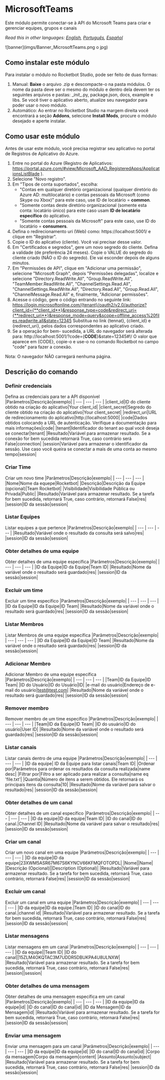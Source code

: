 



# MicrosoftTeams
  
 Este módulo permite conectar-se à API do Microsoft Teams para criar e gerenciar equipes, grupos e canais  

*Read this in other languages: [English](Manual_MicrosoftTeams.md), [Português](Manual_MicrosoftTeams.pr.md), [Español](Manual_MicrosoftTeams.es.md)*
  
![banner](imgs/Banner_MicrosoftTeams.png o jpg)
## Como instalar este módulo
  
Para instalar o módulo no Rocketbot Studio, pode ser feito de duas formas:
1. Manual: __Baixe__ o arquivo .zip e descompacte-o na pasta módulos. O nome da pasta deve ser o mesmo do módulo e dentro dela devem ter os seguintes arquivos e pastas: \__init__.py, package.json, docs, example e libs. Se você tiver o aplicativo aberto, atualize seu navegador para poder usar o novo módulo.
2. Automático: Ao entrar no Rocketbot Studio na margem direita você encontrará a seção **Addons**, selecione **Install Mods**, procure o módulo desejado e aperte instalar.  


## Como usar este módulo

Antes de usar este módulo, você precisa registrar seu aplicativo no portal de Registros de Aplicativo do Azure.

1. Entre no portal do Azure (Registro de Aplicativos: https://portal.azure.com/#view/Microsoft_AAD_RegisteredApps/ApplicationsListBlade ).
2. Selecione "Novo registro".
3. Em "Tipos de conta suportados", escolha:
    - "Contas em qualquer diretório organizacional (qualquer diretório do Azure AD: multilocatário) e contas pessoais da Microsoft (como Skype ou Xbox)" para este caso, use ID de locatário = **common**.
    - "Somente contas deste diretório organizacional (somente esta conta: locatário único) para este caso usam **ID de locatário específico** do aplicativo.
    - "Somente contas pessoais da Microsoft" para este caso, use ID do locatário = **consumers**.
4. Defina o redirecionamento uri (Web) como: https://localhost:5001/ e clique em "Registrar".
5. Copie o ID do aplicativo (cliente). Você vai precisar desse valor.
6. Em "Certificados e 
segredos", gere um novo segredo do cliente. Defina a validade (de preferência 24 meses). Copie o VALUE do segredo do cliente criado (NÃO o ID do segredo). Ele vai esconder depois de alguns minutos.
7. Em "Permissões de API", clique em "Adicionar uma permissão", selecione "Microsoft Graph", depois "Permissões delegadas", localize e selecione "Directory.ReadWrite.All", "Group.ReadWrite.All", "TeamMember.ReadWrite.All", "ChannelSettings.Read.All", "ChannelSettings.ReadWrite.All", "Directory.Read.All", "Group.Read.All", "ChannelMessage.Read.All" e, finalmente, "Adicionar permissões".
8. Acesse o código, gere o código entrando no seguinte link:
https://login.microsoftonline.com/{tenant}/oauth2/v2.0/authorize?client_id={**client_id**}&response_type=code&redirect_uri={**redirect_uri**}&response_mode=query&scope=offline_access%20files.readwrite.all&state=12345
Substitua no link {tennat}, {client_id} e {redirect_uri}, pelos dados correspondentes ao aplicativo criado.
9. Se a operação for bem-
sucedida, a URL do navegador será alterada para: http://localhost:5001/?code={**CODE**}&state=12345#!/
O valor que aparece em {CODE}, copie-o e use-o no comando Rocketbot no campo "code" para fazer a conexão.

Nota: O navegador NÃO carregará nenhuma página.
## Descrição do comando

### Definir credenciais
  
Defina as credenciais para ter a API disponível
|Parâmetros|Descrição|exemplo|
| --- | --- | --- |
|client_id|ID do cliente obtido na criação do aplicativo|Your client_id|
|client_secret|Segredo do cliente obtido na criação do aplicativo|Your client_secret|
|redirect_uri|URL de redirecionamento do aplicativo|http://localhost:5000|
|code|Dados obtidos colocando a URL de autenticação. Verifique a documentação para mais informações|code|
|tenant|Identificador do tenant ao qual você deseja se conectar|tenant|
|Resultado|Variável para armazenar resultado. Se a conexão for bem sucedida retornará True, caso contrário será False|connection|
|session|Variável para armazenar o identificador da sessão. Use caso você queira se conectar a mais de uma conta ao mesmo tempo|session|

### Criar Time
  
Criar um novo time
|Parâmetros|Descrição|exemplo|
| --- | --- | --- |
|Nome|Nome da equepe|Rocketbot|
|Descrição|Descrição da Equipe (opcional)|Team Rocketbot|
|Visibilidade|Visibilidade Pública ou Privada|Public|
|Resultado|Variável para armazenar resultado. Se a tarefa for bem sucedida, retornará True, caso contrário, retornará False|res|
|session|ID da sessão|session|

### Listar Equipes
  
Listar equipes a que pertence
|Parâmetros|Descrição|exemplo|
| --- | --- | --- |
|Resultado|Variável onde o resultado da consulta será salvo|res|
|session|ID da sessão|session|

### Obter detalhes de uma equipe
  
Obter detalhes de uma equipe específica
|Parâmetros|Descrição|exemplo|
| --- | --- | --- |
|ID da Equipe|ID da Equipe|Team ID|
|Resultado|Nome da variável onde o resultado será guardado|res|
|session|ID da sessão|session|

### Excluir um time
  
Excluir um time específico
|Parâmetros|Descrição|exemplo|
| --- | --- | --- |
|ID da Equipe|ID da Equipe|ID Team|
|Resultado|Nome da variável onde o resultado será guardado|res|
|session|ID da sessão|session|

### Listar Membros
  
Listar Membros de uma equipe específica
|Parâmetros|Descrição|exemplo|
| --- | --- | --- |
|ID da Equipe|ID da Equipe|ID Team|
|Resultado|Nome da variável onde o resultado será guardado|res|
|session|ID da sessão|session|

### Adicionar Membro
  
Adicionar Membro de uma equipe específica
|Parâmetros|Descrição|exemplo|
| --- | --- | --- |
|Team|ID da Equipe|ID Team|
|ID do Usuário|ID do Usuário|ID|
|e-mail do usuário|Endereço de e-mail do usuário|test@test.com|
|Resultado|Nome da variável onde o resultado será guardado|res|
|session|ID da sessão|session|

### Remover membro
  
Remover membro de um time específico
|Parâmetros|Descrição|exemplo|
| --- | --- | --- |
|Team|ID da Equipe|ID Team|
|ID do usuário|ID do usuário|User ID|
|Resultado|Nome da variável onde o resultado será guardado|res|
|session|ID da sessão|session|

### Listar canais
  
Listar canais dentro de uma equipe
|Parâmetros|Descrição|exemplo|
| --- | --- | --- |
|ID da equipe| ID da Equipe para listar canais|Team ID|
|Ordenar por|Parâmetros para ordenar os resultados da consulta realizada|name desc|
|Filtrar por|Filtro a ser aplicado para realizar a consulta|name eq 'file.txt'|
|Quantia|Número de itens a serem obtidos. Ele retornará os principais itens da consulta|10|
|Resultado|Nome da variável para salvar o resultado|res|
|session|ID da sessão|session|

### Obter detalhes de um canal
  
Obter detalhes de um canal específico
|Parâmetros|Descrição|exemplo|
| --- | --- | --- |
|ID da equipe|ID da equipe|Team ID|
|ID do canal|ID do canal.|Channel ID|
|Resultado|Nome da variável para salvar o resultado|res|
|session|ID da sessão|session|

### Criar um canal
  
Criar um novo canal em uma equipe
|Parâmetros|Descrição|exemplo|
| --- | --- | --- |
|ID da equipe|ID da equipe|23XWM5ASR67M67S6KYNCV66KFMQFOTOPDL|
|Nome||Name|
|Descrição (Opcional)||Description (Optional)|
|Resultado|Variável para armazenar resultado. Se a tarefa for bem sucedida, retornará True, caso contrário, retornará False|res|
|session|ID da sessão|session|

### Excluir um canal
  
Excluir um canal em uma equipe
|Parâmetros|Descrição|exemplo|
| --- | --- | --- |
|ID da equipe|ID da equipe.|Team ID|
|ID do canal|ID do canal.|channel id|
|Resultado|Variável para armazenar resultado. Se a tarefa for bem sucedida, retornará True, caso contrário, retornará False|res|
|session|ID da sessão|session|

### Listar mensagens
  
Listar mensagens em um canal
|Parâmetros|Descrição|exemplo|
| --- | --- | --- |
|ID da equipe||Team ID|
|ID do canal||15ZLM4OKQTAC3M7UDDR5DBUKPA4U8ULNXW|
|Resultado|Variável para armazenar resultado. Se a tarefa for bem sucedida, retornará True, caso contrário, retornará False|res|
|session||session|

### Obter detalhes de uma mensagem
  
Obter detalhes de uma mensagem específica em um canal
|Parâmetros|Descrição|exemplo|
| --- | --- | --- |
|ID da equipe|ID da equipe|id|
|ID do canal|ID do canal|id|
|ID da Mensagem|ID da Mensagem|id|
|Resultado|Variável para armazenar resultado. Se a tarefa for bem sucedida, retornará True, caso contrário, retornará False|res|
|session|ID da sessão|session|

### Enviar uma mensagem
  
Enviar uma mensagem para um canal
|Parâmetros|Descrição|exemplo|
| --- | --- | --- |
|ID da equipe|ID da equipe|id|
|ID do canal|ID do canal|id|
|Corpo da mensagem|Corpo da mensagem|content|
|Assunto|Assunto|subject|
|Resultado|Variável para armazenar resultado. Se a tarefa for bem sucedida, retornará True, caso contrário, retornará False|res|
|session|ID da sessão|session|
